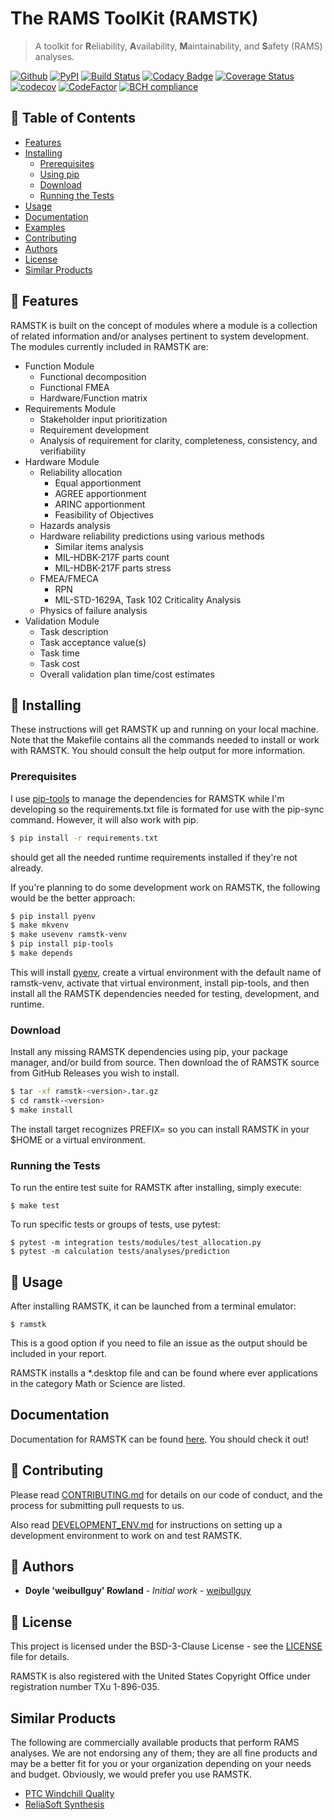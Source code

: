 # The RAMS ToolKit (RAMSTK)
> A toolkit for **R**eliability, **A**vailability, **M**aintainability, and **S**afety (RAMS) analyses.

[![Github](https://img.shields.io/github/release/ReliaQualAssociates/ramstk/all.svg)](https://github.com/ReliaQualAssociates/ramstk/releases)
[![PyPI](https://img.shields.io/pypi/v/RAMSTK.svg)](https://pypi.python.org/pypi/RAMSTK/)
[![Build Status](https://travis-ci.org/ReliaQualAssociates/ramstk.svg?branch=master)](https://travis-ci.org/ReliaQualAssociates/ramstk)
[![Codacy Badge](https://app.codacy.com/project/badge/Grade/20d0c5f5a2a844fea078b1e9105efdec)](https://www.codacy.com/gh/ReliaQualAssociates/ramstk?utm_source=github.com&amp;utm_medium=referral&amp;utm_content=ReliaQualAssociates/ramstk&amp;utm_campaign=Badge_Grade)
[![Coverage Status](https://coveralls.io/repos/github/ReliaQualAssociates/ramstk/badge.svg?branch=master)](https://coveralls.io/github/ReliaQualAssociates/ramstk?branch=master)
[![codecov](https://codecov.io/gh/ReliaQualAssociates/ramstk/branch/master/graph/badge.svg)](https://codecov.io/gh/ReliaQualAssociates/ramstk)
[![CodeFactor](https://www.codefactor.io/repository/github/reliaqualassociates/ramstk/badge)](https://www.codefactor.io/repository/github/reliaqualassociates/ramstk)
[![BCH compliance](https://bettercodehub.com/edge/badge/ReliaQualAssociates/ramstk?branch=master)](https://bettercodehub.com/)

## 🚩 Table of Contents
- [Features](#-features)
- [Installing](#-installing)
    - [Prerequisites](#prerequisites)
    - [Using pip](#using-pip)
    - [Download](#download)
    - [Running the Tests](#running-the-tests)
- [Usage](#-usage)
- [Documentation](#-docs)
- [Examples](#-examples)
- [Contributing](#-contributing)
- [Authors](#-authors)
- [License](#-license)
- [Similar Products](#-similar-products)

## 🎨 Features

RAMSTK is built on the concept of modules where a module is a collection of related information and/or analyses pertinent to system development.  The modules currently included in RAMSTK are:

* Function Module
  - Functional decomposition
  - Functional FMEA
  - Hardware/Function matrix
* Requirements Module
  - Stakeholder input prioritization
  - Requirement development
  - Analysis of requirement for clarity, completeness, consistency, and verifiability
* Hardware Module
  - Reliability allocation
      - Equal apportionment
      - AGREE apportionment
      - ARINC apportionment
      - Feasibility of Objectives
  - Hazards analysis
  - Hardware reliability predictions using various methods
      - Similar items analysis
      - MIL-HDBK-217F parts count
      - MIL-HDBK-217F parts stress
  - FMEA/FMECA
      - RPN
      - MIL-STD-1629A, Task 102 Criticality Analysis
  - Physics of failure analysis
* Validation Module
  - Task description
  - Task acceptance value(s)
  - Task time
  - Task cost
  - Overall validation plan time/cost estimates

## 💾 Installing

These instructions will get RAMSTK up and running on your local machine.  Note that the Makefile contains all the commands needed to install or work with RAMSTK.  You should consult the help output for more information.

### Prerequisites

I use [pip-tools](https://github.com/jazzband/pip-tools) to manage the dependencies for RAMSTK while I'm developing so the requirements.txt file is formated for use with the pip-sync command.  However, it will also work with pip.

```sh
$ pip install -r requirements.txt
```

should get all the needed runtime requirements installed if they're not already.

If you're planning to do some development work on RAMSTK, the following would be the better approach:

```sh
$ pip install pyenv
$ make mkvenv
$ make usevenv ramstk-venv
$ pip install pip-tools
$ make depends
```

This will install [pyenv](https://github.com/pyenv/pyenv), create a virtual environment with the default name of ramstk-venv, activate that virtual environment, install pip-tools, and then install all the RAMSTK dependencies needed for testing, development, and runtime.

### Download

Install any missing RAMSTK dependencies using pip, your package manager, and/or build from source.  Then download the <version> of RAMSTK source from GitHub Releases you wish to install.

```sh
$ tar -xf ramstk-<version>.tar.gz
$ cd ramstk-<version>
$ make install
```

The install target recognizes PREFIX=<non-default install path> so you can install RAMSTK in your $HOME or a virtual environment.

### Running the Tests

To run the entire test suite for RAMSTK after installing, simply execute:

```
$ make test
```

To run specific tests or groups of tests, use pytest:

```
$ pytest -m integration tests/modules/test_allocation.py
$ pytest -m calculation tests/analyses/prediction
```

## 🔨 Usage

After installing RAMSTK, it can be launched from a terminal emulator:

```
$ ramstk
```

This is a good option if you need to file an issue as the output should be included in your report.

RAMSTK installs a *.desktop file and can be found where ever applications in the category Math or Science are listed.

## Documentation

Documentation for RAMSTK can be found [here](https://reliaqualassociates.github.io/ramstk/).  You should check it out!

## 💬 Contributing

Please read [CONTRIBUTING.md](https://github.com/weibullguy/ramstk/tree/develop/docs/CONTRIBUTING.md) for details on our code of conduct, and the process for submitting pull requests to us.

Also read [DEVELOPMENT_ENV.md](https://github.com/weibullguy/ramstk/tree/develop/docs/DEVELOPMENT_ENV.md) for instructions on setting up a development environment to work on and test RAMSTK.

## 🍞 Authors

* **Doyle 'weibullguy' Rowland** - *Initial work* - [weibullguy](https://github.com/weibullguy)

## 📜 License

This project is licensed under the BSD-3-Clause License - see the [LICENSE](https://github.com/weibullguy/ramstk/blob/develop/LICENSE) file for details.

RAMSTK is also registered with the United States Copyright Office under registration number TXu 1-896-035.

## Similar Products

The following are commercially available products that perform RAMS analyses.  We are not endorsing any of them; they are all fine products and may be a better fit for you or your organization depending on your needs and budget.  Obviously, we would prefer you use RAMSTK.

* [PTC Windchill Quality](https://www.ptc.com/en/products/plm/capabilities/quality)
* [ReliaSoft Synthesis](https://www.reliasoft.com/products)
